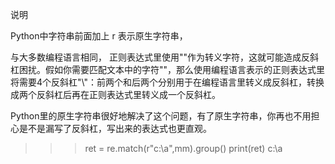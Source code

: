 说明

 Python中字符串前面加上 r 表示原生字符串，

与大多数编程语言相同，  正则表达式里使用"\"作为转义字符，这就可能造成反斜杠困扰。假如你需要匹配文本中的字符"\"，那么使用编程语言表示的正则表达式里将需要4个反斜杠"\\"：前两个和后两个分别用于在编程语言里转义成反斜杠，转换成两个反斜杠后再在正则表达式里转义成一个反斜杠。

Python里的原生字符串很好地解决了这个问题，有了原生字符串，你再也不用担心是不是漏写了反斜杠，写出来的表达式也更直观。

>>> ret = re.match(r"c:\\a",mm).group()
>>> print(ret)
c:\a
